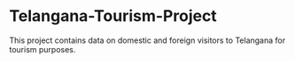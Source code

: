 # Telangana-Tourism-Project
This project contains data on domestic and foreign visitors to Telangana for tourism purposes. 
